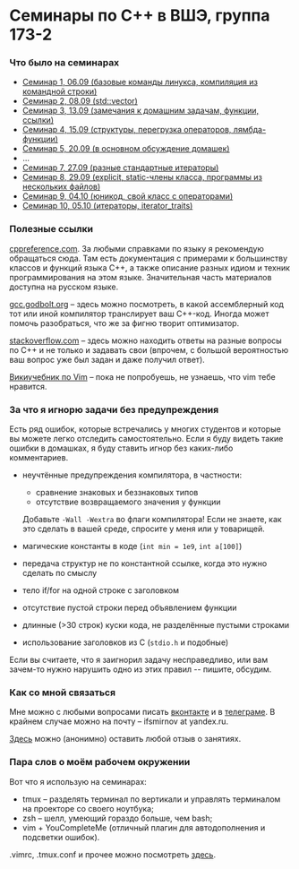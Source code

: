 # Семинары по С++ в ВШЭ, группа 173-2

### Что было на семинарах

* [Семинар 1, 06.09 (базовые команды линукса, компиляция из командной строки)](sem1.md)
* [Семинар 2, 08.09 (std::vector)](sem2.md)
* [Семинар 3, 13.09 (замечания к домашним задачам, функции, ссылки)](sem3.md)
* [Семинар 4, 15.09 (структуры, перегрузка операторов, лямбда-функции)](sem4.md)
* [Семинар 5, 20.09 (в основном обсуждение домашек)](sem5.md)
* ...
* [Семинар 7, 27.09 (разные стандартные итераторы)](sem7.md)
* [Семинар 8, 29.09 (explicit, static-члены класса, программы из нескольких файлов)](sem8.md)
* [Семинар 9, 04.10 (юникод, свой класс с операторами)](sem9.md)
* [Семинар 10, 05.10 (итераторы, iterator_traits)](sem10.md)

### Полезные ссылки
[cppreference.com](http://cppreference.com). За любыми справками по языку я рекомендую обращаться сюда.
Там есть документация с примерами к большинству классов и функций языка C++, а также
описание разных идиом и техник программирования на этом языке. Значительная часть
материалов доступна на русском языке.

[gcc.godbolt.org](https://gcc.godbolt.org/) – здесь можно посмотреть, в какой ассемблерный код
тот или иной компилятор транслирует ваш C++-код. Иногда может помочь разобраться,
что же за фигню творит оптимизатор.

[stackoverflow.com](http://stackoverflow.com/) – здесь можно находить ответы на разные вопросы
по C++ и не только и задавать свои (впрочем, с большой вероятностью
ваш вопрос уже был задан и даже получил ответ).

[Викиучебник по Vim](https://ru.wikibooks.org/wiki/Vim) – пока не попробуешь, не узнаешь, что vim тебе нравится.

### За что я игнорю задачи без предупреждения
Есть ряд ошибок, которые встречались у многих студентов и которые вы можете легко отследить
самостоятельно. Если я буду видеть такие ошибки в домашках, я буду ставить игнор без каких-либо
комментариев.

* неучтённые предупреждения компилятора, в частности:
    * сравнение знаковых и беззнаковых типов
    * отсутствие возвращаемого значения у функции
 
    Добавьте `-Wall -Wextra` во флаги компилятора! Если не знаете, как это сделать в вашей среде,
    спросите у меня или у товарищей.
* магические константы в коде (`int min = 1e9`, `int a[100]`)
* передача структур не по константной ссылке, когда это нужно сделать по смыслу
* тело if/for на одной строке с заголовком
* отсутствие пустой строки перед объявлением функции
* длинные (>30 cтрок) куски кода, не разделённые пустыми строками
* использование заголовков из C (`stdio.h` и подобные)

Если вы считаете, что я заигнорил задачу несправедливо, или вам зачем-то нужно нарушить одно из
этих правил -- пишите, обсудим.

### Как со мной связаться

Мне можно с любыми вопросами писать [вконтакте](https://vk.com/ifsmirnov) и в [телеграме](http://t.me/ifsmirnov).
В крайнем случае можно на почту – ifsmirnov at yandex.ru.

[Здесь](https://goo.gl/forms/0IOORLqZvq6BtMmn2) можно (анонимно) оставить любой отзыв о занятиях.

### Пара слов о моём рабочем окружении
Вот что я использую на семинарах:
* tmux – разделять терминал по вертикали и управлять терминалом на проекторе со своего ноутбука;
* zsh – шелл, умеющий гораздо больше, чем bash;
* vim + YouCompleteMe (отличный плагин для автодополнения и подсветки ошибок).

.vimrc, .tmux.conf и прочее можно посмотреть [здесь](https://github.com/ifsmirnov/dotfiles).

